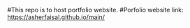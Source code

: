 #This repo is to host portfolio website. 
#Porfolio website link: https://asherfaisal.github.io/main/
